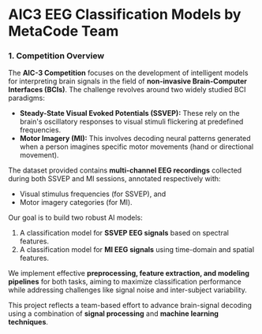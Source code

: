 # AIC3 EEG Classification Models by MetaCode Team
### 1. Competition Overview

The **AIC-3 Competition** focuses on the development of intelligent models for interpreting brain signals in the field of **non-invasive Brain-Computer Interfaces (BCIs)**. The challenge revolves around two widely studied BCI paradigms:

- **Steady-State Visual Evoked Potentials (SSVEP):** These rely on the brain's oscillatory responses to visual stimuli flickering at predefined frequencies.
- **Motor Imagery (MI):** This involves decoding neural patterns generated when a person imagines specific motor movements (hand or directional movement).

The dataset provided contains **multi-channel EEG recordings** collected during both SSVEP and MI sessions, annotated respectively with:
- Visual stimulus frequencies (for SSVEP), and  
- Motor imagery categories (for MI).

Our goal is to build two robust AI models:
1. A classification model for **SSVEP EEG signals** based on spectral features.
2. A classification model for **MI EEG signals** using time-domain and spatial features.

We implement effective **preprocessing, feature extraction, and modeling pipelines** for both tasks, aiming to maximize classification performance while addressing challenges like signal noise and inter-subject variability.

This project reflects a team-based effort to advance brain-signal decoding using a combination of **signal processing** and **machine learning techniques**.
